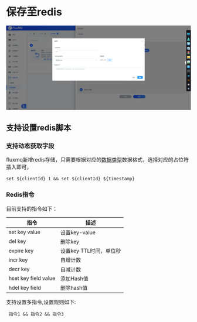 # 保存至redis

![img.png](../../../../assets/images/gzyq/action/redis-new.png)
##  支持设置redis脚本

### 支持动态获取字段
fluxmq新增redis存储，只需要根据对应的[数据类型](../rule/EVENT.md)数据格式，选择对应的占位符插入即可，

```SHELL
set ${clientId} 1 && set ${clientId} ${timestamp}
```

### Redis指令



目前支持的指令如下：

| 指令                   | 描述              |
|----------------------|-----------------|
| set key value        | 设置key-value     |
| del key              | 删除key           | 
| expire key           | 设置key TTL时间，单位秒 | 
| incr key             | 自增计数            | 
| decr key             | 自减计数            | 
| hset key field value | 添加Hash值         |
| hdel key field  | 删除hash值         |


支持设置多指令,设置规则如下:

```SHELL
 指令1 && 指令2 && 指令3
```

